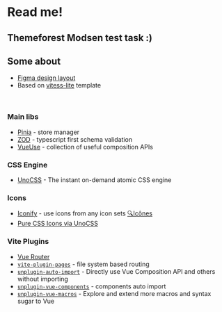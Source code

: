 # Read me!

## Themeforest Modsen test task :)

## Some about

- [Figma design layout](https://www.figma.com/file/RH6Tg2icMlc7M2DdHEJ9Bl/Themeforest-Modsen-Template?t=uvmjByGTuqVWgrR1-0)
- Based on [vitess-lite](https://github.com/antfu/vitesse-lite) template
<br>

### Main libs

- [Pinia](https://pinia.vuejs.org/) - store manager
- [ZOD](https://github.com/colinhacks/zod) - typescript first schema validation
- [VueUse](https://github.com/antfu/vueuse) - collection of useful composition APIs

### CSS Engine

- [UnoCSS](https://github.com/antfu/unocss) - The instant on-demand atomic CSS engine

### Icons

- [Iconify](https://iconify.design) - use icons from any icon sets [🔍Icônes](https://icones.netlify.app/)
- [Pure CSS Icons via UnoCSS](https://github.com/antfu/unocss/tree/main/packages/preset-icons)

### Vite Plugins

- [Vue Router](https://github.com/vuejs/vue-router)
- [`vite-plugin-pages`](https://github.com/hannoeru/vite-plugin-pages) - file system based routing
- [`unplugin-auto-import`](https://github.com/antfu/unplugin-auto-import) - Directly use Vue Composition API and others without importing
- [`unplugin-vue-components`](https://github.com/antfu/unplugin-vue-components) - components auto import
- [`unplugin-vue-macros`](https://github.com/sxzz/unplugin-vue-macros) - Explore and extend more macros and syntax sugar to Vue
